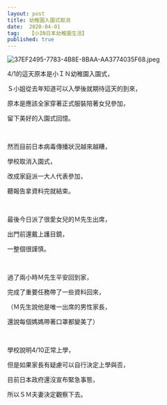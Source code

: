 ```yaml
---
layout: post
title: 幼稚園入園式取消
date:  2020-04-01
tag:   【小IN日本幼稚園生活】
published: true 
---
```

<p><img alt="37EF2495-7783-4B8E-8BAA-AA3774035F68.jpeg" src="https://pic.pimg.tw/smlife543/1587820694-3782532845_n.jpg" title="37EF2495-7783-4B8E-8BAA-AA3774035F68.jpeg"></p>

<p>4/1的這天原本是小ＩＮ幼稚園入園式，</p>

<p>Ｓ小姐從去年知道可以入學後就期待這天的到來，</p>

<p>原本是應該全家穿著正式服裝陪著女兒參加，</p>

<p>留下美好的入園式回憶。</p>

<p>&nbsp;</p>

<p>然而目前日本病毒傳播狀況越來越糟，</p>

<p>學校取消入園式，</p>

<p>改成家庭派一大人代表參加，</p>

<p>聽報告拿資料完就結束。</p>

<p>&nbsp;</p>

<p>最後今日派了很愛女兒的Ｍ先生出席，</p>

<p>出門前還戴上護目鏡，</p>

<p>一整個很謹慎。</p>

<p>&nbsp;</p>

<p>過了兩小時Ｍ先生平安回到家，</p>

<p>完成了重要任務帶了一些資料回來，</p>

<p>（Ｍ先生說他是唯一出席的男性家長，</p>

<p>還說每個媽媽帶著口罩都變美了）</p>

<p>&nbsp;</p>

<p>學校說明4/10正常上學，</p>

<p>但是如果家長有疑慮可以自行決定上學與否，</p>

<p>目前日本政府還沒宣布緊急事態，</p>

<p>所以ＳＭ夫妻決定觀察下去。</p>


